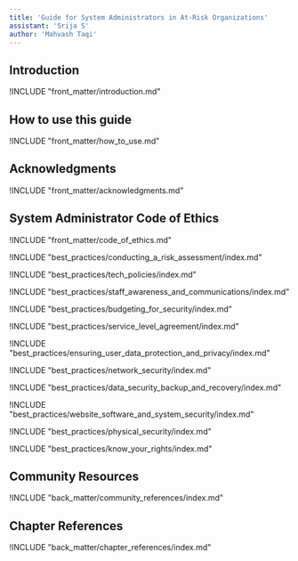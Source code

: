 ```yaml
---
title: 'Guide for System Administrators in At‐Risk Organizations'
assistant: 'Srija S'
author: 'Mahvash Taqi'
---
```


## Introduction

!INCLUDE "front_matter/introduction.md"

## How to use this guide

!INCLUDE "front_matter/how_to_use.md"

## Acknowledgments

!INCLUDE "front_matter/acknowledgments.md"

## System Administrator Code of Ethics

!INCLUDE "front_matter/code_of_ethics.md"

!INCLUDE "best_practices/conducting_a_risk_assessment/index.md"

!INCLUDE "best_practices/tech_policies/index.md"

!INCLUDE "best_practices/staff_awareness_and_communications/index.md"

!INCLUDE "best_practices/budgeting_for_security/index.md"

!INCLUDE "best_practices/service_level_agreement/index.md"

!INCLUDE "best_practices/ensuring_user_data_protection_and_privacy/index.md"

!INCLUDE "best_practices/network_security/index.md"

!INCLUDE "best_practices/data_security_backup_and_recovery/index.md"

!INCLUDE "best_practices/website_software_and_system_security/index.md"

!INCLUDE "best_practices/physical_security/index.md"

!INCLUDE "best_practices/know_your_rights/index.md"

## Community Resources

!INCLUDE "back_matter/community_references/index.md"

## Chapter References

!INCLUDE "back_matter/chapter_references/index.md"
